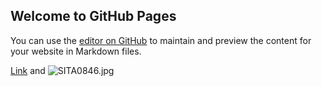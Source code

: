 ## Welcome to GitHub Pages

You can use the [editor on GitHub](https://github.com/mudu93/mudu93.github.io/edit/master/README.md) to maintain and preview the content for your website in Markdown files.



[Link](url) and ![SITA0846.jpg](src)
```


